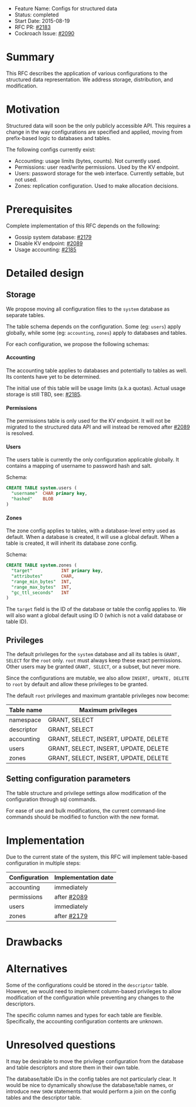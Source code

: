 - Feature Name: Configs for structured data
- Status: completed
- Start Date: 2015-08-19
- RFC PR: [#2183](https://github.com/cockroachdb/cockroach/pull/2183)
- Cockroach Issue: [#2090](https://github.com/cockroachdb/cockroach/issues/2090)

# Summary

This RFC describes the application of various configurations to the structured data
representation. We address storage, distribution, and modification.

# Motivation

Structured data will soon be the only publicly accessible API. This requires a change
in the way configurations are specified and applied, moving from prefix-based logic
to databases and tables.

The following configs currently exist:
* Accounting: usage limits (bytes, counts). Not currently used.
* Permissions: user read/write permissions. Used by the KV endpoint.
* Users: password storage for the web interface. Currently settable, but not used.
* Zones: replication configuration. Used to make allocation decisions.

# Prerequisites

Complete implementation of this RFC depends on the following:
* Gossip system database: [#2179](https://github.com/cockroachdb/cockroach/issues/2179)
* Disable KV endpoint: [#2089](https://github.com/cockroachdb/cockroach/issues/2089)
* Usage accounting: [#2185](https://github.com/cockroachdb/cockroach/issues/2185)

# Detailed design

## Storage

We propose moving all configuration files to the `system` database as separate tables.

The table schema depends on the configuration. Some (eg: `users`) apply globally,
while some (eg: `accounting`, `zones`) apply to databases and tables.

For each configuration, we propose the following schemas:

#### Accounting

The accounting table applies to databases and potentially to tables as well.
Its contents have yet to be determined.

The initial use of this table will be usage limits (a.k.a quotas). Actual usage
storage is still TBD, see: [#2185](https://github.com/cockroachdb/cockroach/issues/2185).

#### Permissions

The permissions table is only used for the KV endpoint. It will not be migrated
to the structured data API and will instead be removed after
[#2089](https://github.com/cockroachdb/cockroach/issues/2089) is resolved.

#### Users

The users table is currently the only configuration applicable globally.
It contains a mapping of username to password hash and salt.

Schema:
```SQL
CREATE TABLE system.users (
  "username"  CHAR primary key,
  "hashed"    BLOB
)
```

#### Zones

The zone config applies to tables, with a database-level entry used as default.
When a database is created, it will use a global default.
When a table is created, it will inherit its database zone config.

Schema:
```SQL
CREATE TABLE system.zones (
  "target"           INT primary key,
  "attributes"       CHAR,
  "range_min_bytes"  INT,
  "range_max_bytes"  INT,
  "gc_ttl_seconds"   INT
)
```

The `target` field is the ID of the database or table the config applies to.
We will also want a global default using ID 0 (which is not a valid database or table ID).

## Privileges

The default privileges for the `system` database and all its tables is `GRANT, SELECT` for
the `root` only. `root` must always keep these exact permissions. Other users may be
granted `GRANT, SELECT`, or a subset, but never more.

Since the configurations are mutable, we also allow `INSERT, UPDATE, DELETE` to `root` by
default and allow these privileges to be granted.

The default `root` privileges and maximum grantable privileges now become:

| Table name | Maximum privileges                    |
|------------|---------------------------------------|
| namespace  | GRANT, SELECT                         |
| descriptor | GRANT, SELECT                         |
| accounting | GRANT, SELECT, INSERT, UPDATE, DELETE | 
| users      | GRANT, SELECT, INSERT, UPDATE, DELETE | 
| zones      | GRANT, SELECT, INSERT, UPDATE, DELETE | 

## Setting configuration parameters

The table structure and privilege settings allow modification of the configuration
through sql commands.

For ease of use and bulk modifications, the current command-line commands
should be modified to function with the new format.

# Implementation

Due to the current state of the system, this RFC will implement table-based configuration
in multiple steps:

| Configuration | Implementation date |
|---------------|---------------------|
| accounting    | immediately         |
| permissions   | after [#2089](https://github.com/cockroachdb/cockroach/issues/2089) |
| users         | immediately         |
| zones         | after [#2179](https://github.com/cockroachdb/cockroach/issues/2179) |

# Drawbacks

# Alternatives

Some of the configurations could be stored in the `descriptor` table.
However, we would need to implement column-based privileges to allow modification of the configuration
while preventing any changes to the descriptors.

The specific column names and types for each table are flexible. Specifically, the accounting
configuration contents are unknown.

# Unresolved questions

It may be desirable to move the privilege configuration from the database and table descriptors and
store them in their own table.

The database/table IDs in the config tables are not particularly clear. It would be nice to
dynamically show/use the database/table names, or introduce new `SHOW` statements that would perform
a join on the config tables and the descriptor table.

